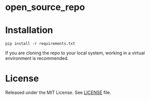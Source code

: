 # open_source_repo
# Installation
```
pip install -r requirements.txt
```
If you are cloning the repo to your local system, working in a virtual environment is recommended.

# License

Released under the MIT License. See [LICENSE](./LICENSE) file.